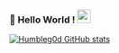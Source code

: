### 👋 Hello World ! <img src="https://github.com/TheDudeThatCode/TheDudeThatCode/blob/master/Assets/Earth.gif" width="24px">


[![Humbleg0d GitHub stats](https://github-readme-stats.vercel.app/api?username=HumbleG0d)](https://github.com/anuraghazra/github-readme-stats)

###
